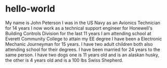 # hello-world
My name is John Peterson
I was in the US Navy as an Avionics Technician for 14 years
I now work as a technical support engineer for Honewell's Building Controls Division for the last 11 years
I am attending school at Everett Community College to attain my EE degree 
I have been a Electronic Mechanic Journeyman for 15 years. 
I have two adult children both also attending school for their degrees. 
I have been married for 24 years to the same person. 
I have two dogs one is 11 years old and is an alaskan husky, the other is 4 years old and is a 100 lbs Swiss Shepherd. 
